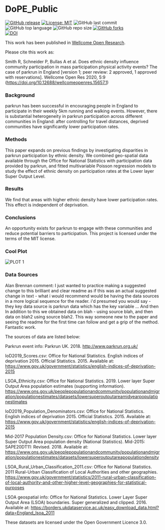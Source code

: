 # DoPE_Public

[![GitHub release](https://img.shields.io/badge/R-HEDS-green)](https://img.shields.io/badge/R-hello-green)
[![License: MIT](https://img.shields.io/badge/License-MIT-yellow.svg)](https://opensource.org/licenses/MIT)
![GitHub last commit](https://img.shields.io/github/last-commit/ScHARR-PHEDS/DoPE_Public?color=red&style=plastic)
![GitHub top language](https://img.shields.io/github/languages/top/ScHARR-PHEDS/DoPE_Public?style=plastic)
![GitHub repo size](https://img.shields.io/github/repo-size/ScHARR-PHEDS/DoPE_Public?style=plastic)
[![GitHub forks](https://img.shields.io/github/forks/ScHARR-PHEDS/DoPE_Public?style=social&label=Fork&maxAge=2592000)](https://GitHub.com/RobertASmith/shiny_healthy_economics/network/)
<br>
[![DOI](https://zenodo.org/badge/DOI/10.5281/zenodo.3596841.svg)](https://doi.org/10.5281/zenodo.3596841)

This work has been published in [Wellcome Open Research](https://wellcomeopenresearch.org/articles/5-9).

Please cite this work as:

Smith R, Schneider P, Bullas A et al. Does ethnic density influence community participation in mass participation physical activity events? The case of parkrun in England [version 1; peer review: 2 approved, 1 approved with reservations]. Wellcome Open Res 2020, 5:9 (https://doi.org/10.12688/wellcomeopenres.15657.1)

### Background
parkrun has been successful in encouraging people in England to participate in their weekly 5km running and walking events. However, there is substantial heterogeneity in parkrun participation across different communities in England: after controlling for travel distances, deprived communities have significantly lower participation rates.

### Methods
This paper expands on previous findings by investigating disparities in parkrun participation by ethnic density. We combined geo-spatial data available through the Office for National Statistics with participation data provided by parkrun, and fitted multivariable Poisson regression models to study the effect of ethnic density on participation rates at the Lower layer Super Output Level.

### Results
We find that areas with higher ethnic density have lower participation rates. This effect is independent of deprivation.

### Conclusions
An opportunity exists for parkrun to engage with these communities and reduce potential barriers to participation.
This project is licensed under the terms of the MIT license.

### Cool Plot
![PLOT 1](https://github.com/ScHARR-PHEDS/DoPE_Public/blob/master/output/colour_plot.png)

### Data Sources

Alan Brennan comment: I just wanted to practice making a suggested change to this brilliant and clear readme as if this was an actual suggested change in text - what i would recommend would be having the data sources in a more logical sequence for the reader.  i'd presumed you would say - they key data source is parkrun data which has the key variable ...  And then In addition to this we obtained data on blah - using source blah, and then data on blah2 using source blah2.  This way someone new to the paper and seeing the readme for the first time can follow and get a grip of the method. Fantastic work.

The sources of data are listed below:

Parkrun event info: Parkrun UK. 2018. http://www.parkrun.org.uk/

IoD2019_Scores.csv: Office for National Statistics. English indices of deprivation 2015. Official Statistics. 2015. Available at: https://www.gov.uk/government/statistics/english-indices-of-deprivation-2015

LSOA_Ethnicity.csv: Office for National Statistics. 2019. Lower layer Super Output Area population estimates (supporting information). https://www.ons.gov.uk/peoplepopulationandcommunity/populationandmigration/populationestimates/datasets/lowersuperoutputareamidyearpopulationestimates

IoD2019_Population_Denominators.csv: Office for National Statistics. English indices of deprivation 2015. Official Statistics. 2015. Available at: https://www.gov.uk/government/statistics/english-indices-of-deprivation-2015

Mid-2017 Population Density.csv: Office for National Statistics. Lower layer Super Output Area population density (National Statistics). Mid-2015: SAPE20DT11: Revised. 2018. Available at: https://www.ons.gov.uk/peoplepopulationandcommunity/populationandmigration/populationestimates/datasets/lowersuperoutputareapopulationdensity

LSOA_Rural_Urban_Classification_2011.csv: Office for National Statistics. 2011 Rural-Urban Classification of Local Authorities and other geographies. https://www.gov.uk/government/statistics/2011-rural-urban-classification-of-local-authority-and-other-higher-level-geographies-for-statistical-purposes

LSOA geospatial info: Office for National Statistics. Lower Layer Super Output Area (LSOA) boundaries. Super generalized and clipped. 2016. Available at: https://borders.ukdataservice.ac.uk/easy_download_data.html?data=England_lsoa_2011

These datasets are licensed under the Open Government Licence 3.0. 
